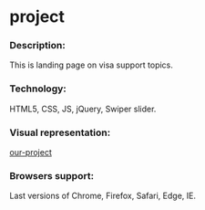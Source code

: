 # project

### Description:
This is landing page on visa support topics.

### Technology: 
HTML5, CSS, JS, jQuery, Swiper slider.

### Visual representation:
[our-project](https://andreilavrov.github.io/our-project)

### Browsers support:
Last versions of Chrome, Firefox, Safari, Edge, IE.
